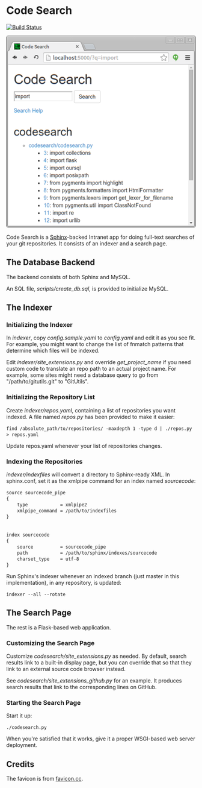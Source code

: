 # Code Search

[![Build Status](https://travis-ci.org/duganchen/codesearch.svg?branch=master)](https://travis-ci.org/duganchen/codesearch)

![screenshot](https://raw.githubusercontent.com/duganchen/codesearch/master/screenshot.png)


Code Search is a [Sphinx](http://sphinxsearch.com)-backed Intranet app for
doing full-text searches of your git repositories. It consists of an indexer
and a search page.

## The Database Backend

The backend consists of both Sphinx and MySQL.

An SQL file, *scripts/create_db.sql*, is provided to initialize MySQL.

## The Indexer

### Initializing the Indexer

In *indexer*, copy *config.sample.yaml* to *config.yaml* and edit it as you see
fit. For example, you might want to change the list of fnmatch patterns that
determine which files will be indexed.

Edit *indexer/site_extensions.py* and override *get_project_name* if you need
custom code to translate an repo path to an actual project name. For example,
some sites might need a database query to go from "/path/to/gitutils.git" to
"GitUtils".

### Initializing the Repository List

Create *indexer/repos.yaml*, containing a list of repositories you want
indexed.  A file named *repos.py* has been provided to make it easier:

	find /absolute_path/to/repositories/ -maxdepth 1 -type d | ./repos.py > repos.yaml

Update repos.yaml whenever your list of repositories changes.

### Indexing the Repositories

*indexer/indexfiles* will convert a directory to Sphinx-ready XML. In
sphinx.conf, set it as the xmlpipe command for an index named *sourcecode*:

	source sourcecode_pipe
	{
		type			= xmlpipe2
		xmlpipe_command = /path/to/indexfiles
	}


	index sourcecode
	{
		source			= sourcecode_pipe
		path			= /path/to/sphinx/indexes/sourcecode
		charset_type	= utf-8
	}

Run Sphinx's indexer whenever an indexed branch (just master in this
implementation), in any repository, is updated:

	indexer --all --rotate

## The Search Page

The rest is a Flask-based web application.

### Customizing the Search Page

Customize *codesearch/site_extensions.py* as needed. By default, search results
link to a built-in display page, but you can override that so that they link to
an external source code browser instead.

See *codesearch/site_extensions_github.py* for an example. It produces search
results that link to the corresponding lines on GitHub.

### Starting the Search Page

Start it up:

	./codesearch.py

When you're satisfied that it works, give it a proper WSGI-based web server
deployment.

## Credits

The favicon is from
[favicon.cc](http://www.favicon.cc/?action=icon&file_id=661515).
